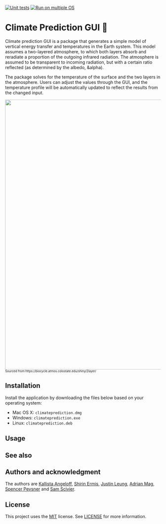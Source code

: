 [![Unit tests](https://github.com/shirin-ermis/climate_prediction_GUI/actions/workflows/unit-tests.yml/badge.svg)](https://github.com/shirin-ermis/climate_prediction_GUI/actions/workflows/unit-tests.yml)
[![Run on multiple OS](https://github.com/shirin-ermis/climate_prediction_GUI/actions/workflows/os-test.yml/badge.svg)](https://github.com/shirin-ermis/climate_prediction_GUI/actions/workflows/os-test.yml)


# Climate Prediction GUI 🐥

Climate prediction GUI is a package that generates a simple model of vertical energy transfer and temperatures in the Earth system. This model assumes a two-layered atmosphere, to which both layers absorb and reradiate a proportion of the outgoing infrared radiation. The atmosphere is assumed to be transparent to incoming radiation, but with a certain ratio reflected (as determined by the albedo, &alpha). 

The package solves for the temperature of the surface and the two layers in the atmosphere. Users can adjust the values through the GUI, and the temperature profile will be automatically updated to reflect the results from the changed input.

<img src="https://biocycle.atmos.colostate.edu/shiny/2layer/model.png" data-canonical-src="https://biocycle.atmos.colostate.edu/shiny/2layer" width="1112" height="875" />
<sub><sup>Sourced from https://biocycle.atmos.colostate.edu/shiny/2layer/</sup></sub>

## Installation
Install the application by downloading the files below based on your operating system:  
- Mac OS X: `climateprediction.dmg`  
- Windows: `climateprediction.exe`  
- Linux: `climateprediction.deb`

## Usage

## See also

## Authors and acknowledgment
The authors are [Kallista Angeloff][1], [Shirin Ermis][2], [Justin Leung][3], [Adrian Mag][4], [Spencer Pevsner][5] and [Sam Scivier][6]. 

[1]: https://github.com/kallista-angeloff
[2]: https://github.com/shirin-ermis
[3]: https://github.com/justinleung4732
[4]: https://github.com/Adrian-Mag
[5]: https://github.com/synapsidfan
[6]: https://github.com/sscivier
## License
This project uses the [MIT](https://choosealicense.com/licenses/mit/) license. See [LICENSE](https://github.com/shirin-ermis/climate_prediction_GUI/blob/%234readme/LICENSE) for more information. 
